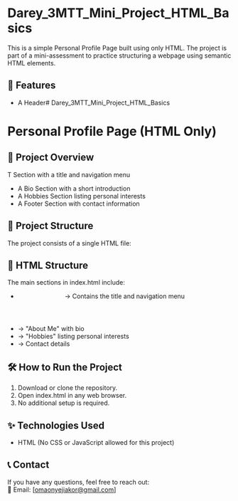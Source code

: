 # Darey_3MTT_Mini_Project_HTML_Basics
This is a simple Personal Profile Page built using only HTML. The project is part of a mini-assessment to practice structuring a webpage using semantic HTML elements.

## 🚀 Features
- A Header# Darey_3MTT_Mini_Project_HTML_Basics
 # Personal Profile Page (HTML Only)

## 📌 Project Overview
T Section with a title and navigation menu  
- A Bio Section with a short introduction  
- A Hobbies Section listing personal interests  
- A Footer Section with contact information  

## 📂 Project Structure
The project consists of a single HTML file:
## 📜 HTML Structure
The main sections in index.html include:  
- <header> → Contains the title and navigation menu  
- <section> → "About Me" with bio   
- <section> → "Hobbies" listing personal interests  
- <footer> → Contact details  


## 🛠 How to Run the Project
1. Download or clone the repository.  
2. Open index.html in any web browser.  
3. No additional setup is required.  

## ✨ Technologies Used
- HTML (No CSS or JavaScript allowed for this project)  

## 📞 Contact
If you have any questions, feel free to reach out:  
📧 Email: [omaonyejiakor@gmail.com] 
